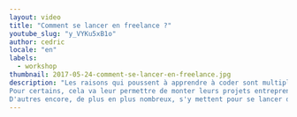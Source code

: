 ```yaml
---
layout: video
title: "Comment se lancer en freelance ?"
youtube_slug: "y_VYKu5xB1o"
author: cedric
locale: "en"
labels:
  - workshop
thumbnail: 2017-05-24-comment-se-lancer-en-freelance.jpg
description: "Les raisons qui poussent à apprendre à coder sont multiples.
Pour certains, cela va leur permettre de monter leurs projets entrepreneuriaux de façon autonome, tandis que d'autres le font pour doper leur set de compétences afin de rejoindre une startup tech.
D'autres encore, de plus en plus nombreux, s'y mettent pour se lancer dans la voie du freelancing, séduits par la liberté que cette voie procure. 3 alumni du Wagon de la communauté Mangrove vous racontent comment ils sont devenus freelances, puis vous partagent leurs meilleurs conseils et pièges à éviter."
---
```

